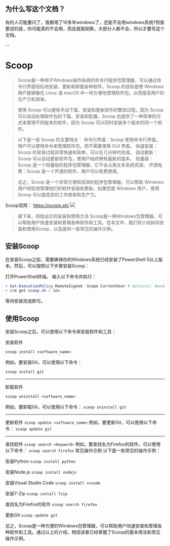 ## 为什么写这个文档？
有的人可能要问了，我都用了10多年windows了，还能不会用windows系统?但我要说的是，你可能真的不会用，而且就我观察，大部分人都不会，所以才要写这个文档。

--

# Scoop
> Scoop是一种用于Windows操作系统的命令行程序包管理器，可以通过命令行界面轻松地安装、更新和卸载各种软件。Scoop 的目标是使 Windows 用户能够像在 Linux 或 macOS 中一样方便地管理软件包，从而提高用户的生产力和效率。

> 使用 Scoop 可以避免手动下载、安装和更新软件的繁琐过程，因为 Scoop 可以自动处理软件包的下载、安装和配置。Scoop 也提供了一种简单的方式来管理不同版本的软件，因为 Scoop 可以同时安装多个版本的同一个软件。

> 以下是一些 Scoop 的主要特点：
命令行界面：Scoop 使用命令行界面，用户可以使用命令来管理软件包，而不需要使用 GUI 界面。
快速安装：Scoop 的安装过程非常快速和简单，可以在几分钟内完成。
自动更新：Scoop 可以自动更新软件包，使用户始终拥有最新的版本。
轻量级：Scoop 是一个轻量级的程序包管理器，它不会占用太多系统资源。
开源免费：Scoop 是一个开源的软件，用户可以免费使用。

> 总之，Scoop 是一个非常方便和高效的程序包管理器，可以帮助 Windows 用户轻松地管理他们的软件安装和更新。如果您是 Windows 用户，使用 Scoop 可以提高您的工作效率和生产力。




Scoop官网： https://scoop.sh/
![](https://static.meowrain.cn/i/2023/03/31/z0j0d8-3.webp)

> 接下来，将给出它的安装和使用方法
Scoop是一种Windows包管理器，可以帮助用户快速安装和管理各种软件和工具。在本文中，我们将介绍如何安装和使用Scoop，以及提供一些常见的操作示例。

## 安装Scoop
在安装Scoop之前，需要确保你的Windows系统已经安装了PowerShell 5以上版本。然后，可以按照以下步骤安装Scoop：

打开PowerShell终端。
输入以下命令并执行：
```powershell
> Set-ExecutionPolicy RemoteSigned -Scope CurrentUser # Optional: Needed to run a remote script the first time
> irm get.scoop.sh | iex
```
等待安装完成即可。

## 使用Scoop

安装Scoop之后，可以使用以下命令来安装软件和工具：

安装软件
```cmd
scoop install <software_name>
```
例如，要安装Git，可以使用以下命令：
```cmd
scoop install git
```
---

卸载软件
```cmd
scoop uninstall <software_name>
```
例如，要卸载Git，可以使用以下命令：
`scoop uninstall git`

---

更新软件
`scoop update <software_name>`
例如，要更新Git，可以使用以下命令：
`scoop update git`

---

查找软件
`scoop search <keyword>`
例如，要查找名为Firefox的软件，可以使用以下命令：
`scoop search firefox`
常见操作示例
以下是一些常见的操作示例：

安装Python
`scoop install python`

安装Node.js
`scoop install nodejs`

安装Visual Studio Code
`scoop install vscode`

安装7-Zip
`scoop install 7zip`

查找名为Firefox的软件
`scoop search firefox`

更新Git
`scoop update git`

总之，Scoop是一种方便的Windows包管理器，可以帮助用户快速安装和管理各种软件和工具。通过以上的介绍，相信读者已经掌握了Scoop的基本用法和常见操作示例。
